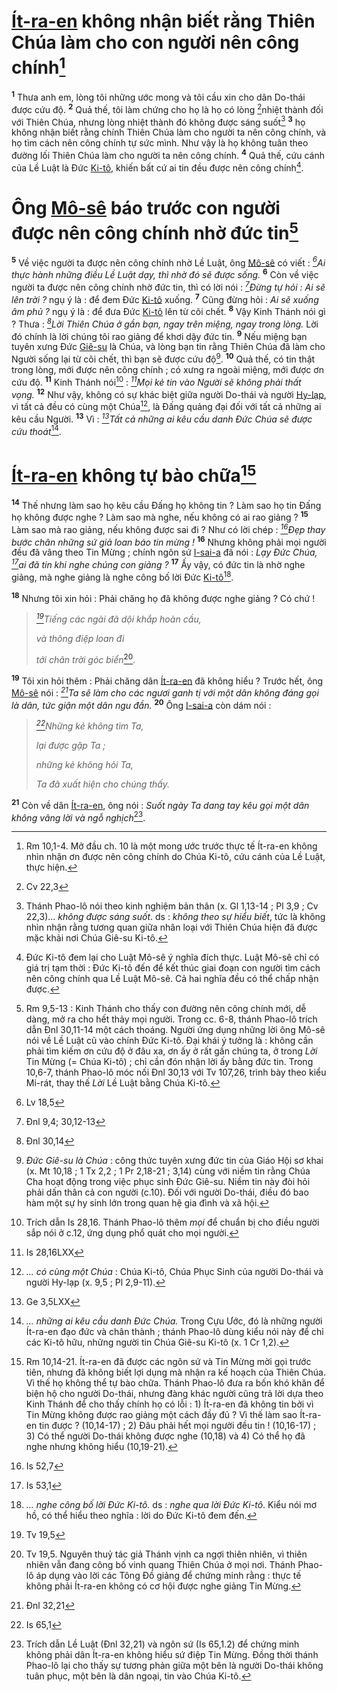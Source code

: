 # [Ít-ra-en]() không nhận biết rằng Thiên Chúa làm cho con người nên công chính[^1-0db66ce7-1025-415a-81a3-6d357401c52b]
<sup><b>1</b></sup> Thưa anh em, lòng tôi những ước mong và tôi cầu xin cho dân Do-thái được cứu độ. <sup><b>2</b></sup> Quả thế, tôi làm chứng cho họ là họ có lòng [^1@-0db66ce7-1025-415a-81a3-6d357401c52b]nhiệt thành đối với Thiên Chúa, nhưng lòng nhiệt thành đó không được sáng suốt[^2-0db66ce7-1025-415a-81a3-6d357401c52b] <sup><b>3</b></sup> họ không nhận biết rằng chính Thiên Chúa làm cho người ta nên công chính, và họ tìm cách nên công chính tự sức mình. Như vậy là họ không tuân theo đường lối Thiên Chúa làm cho người ta nên công chính. <sup><b>4</b></sup> Quả thế, cứu cánh của Lề Luật là Đức [Ki-tô](), khiến bất cứ ai tin đều được nên công chính[^3-0db66ce7-1025-415a-81a3-6d357401c52b].

# Ông [Mô-sê]() báo trước con người được nên công chính nhờ đức tin[^4-0db66ce7-1025-415a-81a3-6d357401c52b]
<sup><b>5</b></sup> Về việc người ta được nên công chính nhờ Lề Luật, ông [Mô-sê]() có viết : *[^2@-0db66ce7-1025-415a-81a3-6d357401c52b]Ai thực hành những điều Lề Luật dạy, thì nhờ đó sẽ được sống.* <sup><b>6</b></sup> Còn về việc người ta được nên công chính nhờ đức tin, thì có lời nói : *[^3@-0db66ce7-1025-415a-81a3-6d357401c52b]Đừng tự hỏi : Ai sẽ lên trời ?* ngụ ý là : để đem Đức [Ki-tô]() xuống. <sup><b>7</b></sup> Cũng đừng hỏi : *Ai sẽ xuống âm phủ ?* ngụ ý là : để đưa Đức [Ki-tô]() lên từ cõi chết. <sup><b>8</b></sup> Vậy Kinh Thánh nói gì ? Thưa : *[^4@-0db66ce7-1025-415a-81a3-6d357401c52b]Lời Thiên Chúa ở gần bạn, ngay trên miệng, ngay trong lòng.* Lời đó chính là lời chúng tôi rao giảng để khơi dậy đức tin. <sup><b>9</b></sup> Nếu miệng bạn tuyên xưng Đức [Giê-su]() là Chúa, và lòng bạn tin rằng Thiên Chúa đã làm cho Người sống lại từ cõi chết, thì bạn sẽ được cứu độ[^5-0db66ce7-1025-415a-81a3-6d357401c52b]. <sup><b>10</b></sup> Quả thế, có tin thật trong lòng, mới được nên công chính ; có xưng ra ngoài miệng, mới được ơn cứu độ. <sup><b>11</b></sup> Kinh Thánh nói[^6-0db66ce7-1025-415a-81a3-6d357401c52b] : *[^5@-0db66ce7-1025-415a-81a3-6d357401c52b]Mọi kẻ tin vào Người sẽ không phải thất vọng.* <sup><b>12</b></sup> Như vậy, không có sự khác biệt giữa người Do-thái và người [Hy-lạp](), vì tất cả đều có cùng một Chúa[^7-0db66ce7-1025-415a-81a3-6d357401c52b], là Đấng quảng đại đối với tất cả những ai kêu cầu Người. <sup><b>13</b></sup> Vì : *[^6@-0db66ce7-1025-415a-81a3-6d357401c52b]Tất cả những ai kêu cầu danh Đức Chúa sẽ được cứu thoát*[^8-0db66ce7-1025-415a-81a3-6d357401c52b].

# [Ít-ra-en]() không tự bào chữa[^9-0db66ce7-1025-415a-81a3-6d357401c52b]
<sup><b>14</b></sup> Thế nhưng làm sao họ kêu cầu Đấng họ không tin ? Làm sao họ tin Đấng họ không được nghe ? Làm sao mà nghe, nếu không có ai rao giảng ? <sup><b>15</b></sup> Làm sao mà rao giảng, nếu không được sai đi ? Như có lời chép : *[^7@-0db66ce7-1025-415a-81a3-6d357401c52b]Đẹp thay bước chân những sứ giả loan báo tin mừng !* <sup><b>16</b></sup> Nhưng không phải mọi người đều đã vâng theo Tin Mừng ; chính ngôn sứ [I-sai-a]() đã nói : *Lạy Đức Chúa, [^8@-0db66ce7-1025-415a-81a3-6d357401c52b]ai đã tin khi nghe chúng con giảng ?* <sup><b>17</b></sup> Ấy vậy, có đức tin là nhờ nghe giảng, mà nghe giảng là nghe công bố lời Đức [Ki-tô]()[^10-0db66ce7-1025-415a-81a3-6d357401c52b].

<sup><b>18</b></sup> Nhưng tôi xin hỏi : Phải chăng họ đã không được nghe giảng ? Có chứ !

> *[^9@-0db66ce7-1025-415a-81a3-6d357401c52b]Tiếng các ngài đã dội khắp hoàn cầu,*
>
> *và thông điệp loan đi*
>
> *tới chân trời góc biển*[^11-0db66ce7-1025-415a-81a3-6d357401c52b].

<sup><b>19</b></sup> Tôi xin hỏi thêm : Phải chăng dân [Ít-ra-en]() đã không hiểu ? Trước hết, ông [Mô-sê]() nói : *[^10@-0db66ce7-1025-415a-81a3-6d357401c52b]Ta sẽ làm cho các ngươi ganh tị với một dân không đáng gọi là dân, tức giận một dân ngu đần.* <sup><b>20</b></sup> Ông [I-sai-a]() còn dám nói :

> *[^11@-0db66ce7-1025-415a-81a3-6d357401c52b]Những kẻ không tìm Ta,*
>
> *lại được gặp Ta ;*
>
> *những kẻ không hỏi Ta,*
>
> *Ta đã xuất hiện cho chúng thấy.*

<sup><b>21</b></sup> Còn về dân [Ít-ra-en](), ông nói : *Suốt ngày Ta dang tay kêu gọi một dân không vâng lời và ngỗ nghịch*[^12-0db66ce7-1025-415a-81a3-6d357401c52b].

[^1-0db66ce7-1025-415a-81a3-6d357401c52b]: Rm 10,1-4. Mở đầu ch. 10 là một mong ước trước thực tế Ít-ra-en không nhìn nhận ơn được nên công chính do Chúa Ki-tô, cứu cánh của Lề Luật, thực hiện.
[^2-0db66ce7-1025-415a-81a3-6d357401c52b]: Thánh Phao-lô nói theo kinh nghiệm bản thân (x. Gl 1,13-14 ; Pl 3,9 ; Cv 22,3)... *không được sáng suốt*. ds : *không theo sự hiểu biết*, tức là không nhìn nhận rằng tương quan giữa nhân loại với Thiên Chúa hiện đã được mặc khải nơi Chúa Giê-su Ki-tô.
[^3-0db66ce7-1025-415a-81a3-6d357401c52b]: Đức Ki-tô đem lại cho Luật Mô-sê ý nghĩa đích thực. Luật Mô-sê chỉ có giá trị tạm thời : Đức Ki-tô đến để kết thúc giai đoạn con người tìm cách nên công chính qua Lề Luật Mô-sê. Cả hai nghĩa đều có thể chấp nhận được.
[^4-0db66ce7-1025-415a-81a3-6d357401c52b]: Rm 9,5-13 : Kinh Thánh cho thấy con đường nên công chính mới, dễ dàng, mở ra cho hết thảy mọi người. Trong cc. 6-8, thánh Phao-lô trích dẫn Đnl 30,11-14 một cách thoáng. Người ứng dụng những lời ông Mô-sê nói về Lề Luật cũ vào chính Đức Ki-tô. Đại khái ý tưởng là : không cần phải tìm kiếm ơn cứu độ ở đâu xa, ơn ấy ở rất gần chúng ta, ở trong *Lời* Tin Mừng (= Chúa Ki-tô) ; chỉ cần đón nhận lời ấy bằng đức tin. Trong 10,6-7, thánh Phao-lô móc nối Đnl 30,13 với Tv 107,26, trình bày theo kiểu Mi-rát, thay thế *Lời* Lề Luật bằng Chúa Ki-tô.
[^5-0db66ce7-1025-415a-81a3-6d357401c52b]: *Đức Giê-su là Chúa* : công thức tuyên xưng đức tin của Giáo Hội sơ khai (x. Mt 10,18 ; 1 Tx 2,2 ; 1 Pr 2,18-21 ; 3,14) cùng với niềm tin rằng Chúa Cha hoạt động trong việc phục sinh Đức Giê-su. Niềm tin này đòi hỏi phải dấn thân cả con người (c.10). Đối với người Do-thái, điều đó bao hàm một sự hy sinh lớn trong quan hệ gia đình và xã hội.
[^6-0db66ce7-1025-415a-81a3-6d357401c52b]: Trích dẫn Is 28,16. Thánh Phao-lô thêm *mọi* để chuẩn bị cho điều người sắp nói ở c.12, ứng dụng phổ quát cho mọi người.
[^7-0db66ce7-1025-415a-81a3-6d357401c52b]: *... có cùng một Chúa* : Chúa Ki-tô, Chúa Phục Sinh của người Do-thái và người Hy-lạp (x. 9,5 ; Pl 2,9-11).
[^8-0db66ce7-1025-415a-81a3-6d357401c52b]: *... những ai kêu cầu danh Đức Chúa.* Trong Cựu Ước, đó là những người Ít-ra-en đạo đức và chân thành ; thánh Phao-lô dùng kiểu nói này để chỉ các Ki-tô hữu, những người tin Chúa Giê-su Ki-tô (x. 1 Cr 1,2).
[^9-0db66ce7-1025-415a-81a3-6d357401c52b]: Rm 10,14-21. Ít-ra-en đã được các ngôn sứ và Tin Mừng mời gọi trước tiên, nhưng đã không biết lợi dụng mà nhận ra kế hoạch của Thiên Chúa. Vì thế họ không thể tự bào chữa. Thánh Phao-lô đưa ra bốn khó khăn để biện hộ cho người Do-thái, nhưng đàng khác người cũng trả lời dựa theo Kinh Thánh để cho thấy chính họ có lỗi : 1) Ít-ra-en đã không tin bởi vì Tin Mừng không được rao giảng một cách đầy đủ ? Vì thế làm sao Ít-ra-en tin được ? (10,14-17) ; 2) Đâu phải hết mọi người đều tin ! (10,16-17) ; 3) Có thể người Do-thái không được nghe (10,18) và 4) Có thể họ đã nghe nhưng không hiểu (10,19-21).
[^10-0db66ce7-1025-415a-81a3-6d357401c52b]: *... nghe công bố lời Đức Ki-tô.* ds : *nghe qua lời Đức Ki-tô*. Kiểu nói mơ hồ, có thể hiểu theo nghĩa : lời do Đức Ki-tô đem đến.
[^11-0db66ce7-1025-415a-81a3-6d357401c52b]: Tv 19,5. Nguyên thuỷ tác giả Thánh vịnh ca ngợi thiên nhiên, vì thiên nhiên vẫn đang công bố vinh quang Thiên Chúa ở mọi nơi. Thánh Phao-lô áp dụng vào lời các Tông Đồ giảng để chứng minh rằng : thực tế không phải Ít-ra-en không có cơ hội được nghe giảng Tin Mừng.
[^12-0db66ce7-1025-415a-81a3-6d357401c52b]: Trích dẫn Lề Luật (Đnl 32,21) và ngôn sứ (Is 65,1.2) để chứng minh không phải dân Ít-ra-en không hiểu sứ điệp Tin Mừng. Đồng thời thánh Phao-lô lại cho thấy sự tương phản giữa một bên là người Do-thái không tuân phục, một bên là dân ngoại, tin vào Chúa Ki-tô.
[^1@-0db66ce7-1025-415a-81a3-6d357401c52b]: Cv 22,3
[^2@-0db66ce7-1025-415a-81a3-6d357401c52b]: Lv 18,5
[^3@-0db66ce7-1025-415a-81a3-6d357401c52b]: Đnl 9,4; 30,12-13
[^4@-0db66ce7-1025-415a-81a3-6d357401c52b]: Đnl 30,14
[^5@-0db66ce7-1025-415a-81a3-6d357401c52b]: Is 28,16LXX
[^6@-0db66ce7-1025-415a-81a3-6d357401c52b]: Ge 3,5LXX
[^7@-0db66ce7-1025-415a-81a3-6d357401c52b]: Is 52,7
[^8@-0db66ce7-1025-415a-81a3-6d357401c52b]: Is 53,1
[^9@-0db66ce7-1025-415a-81a3-6d357401c52b]: Tv 19,5
[^10@-0db66ce7-1025-415a-81a3-6d357401c52b]: Đnl 32,21
[^11@-0db66ce7-1025-415a-81a3-6d357401c52b]: Is 65,1